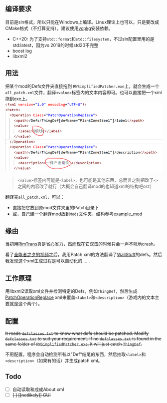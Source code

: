 ## 编译要求

目前是sln格式，所以只能在Windows上编译。Linux理论上也可以，只是要改成CMake格式（不打算支持）。建议使用[vcpkg](https://github.com/microsoft/vcpkg)安装依赖。

- C++20: 为了支持`std::format`和`std::filesystem`，不过sln配置里用的是std:latest，因为vs 2019的时候std20不完整
- boost log
- libxml2

## 用法

把某个mod的Defs文件夹直接拖到 `RWSimplifiedPatcher.exe`上，就会生成一个`all_patch.xml`文件，翻译`<value>`标签内的文本内容即可。也可以直接把一个xml拖到exe上。![例子](README_Img1.png)

>`<value>`标签内可能是`<label>`，也可能是其他东西，总而言之别把改了`<>`之间的内容改了就行（大概会自己翻译mod的也知道xml的结构吧orz）

翻译完`all_patch.xml`，可以：

- 直接把它放到原mod文件夹里的Patch目录下
- 或，自己建一个翻译mod放到`Mods`文件夹，结构参考[example_mod](https://github.com/sieveLau/RWSimplifiedPatcher/tree/master/example_mod)

## 缘由

当初用[RimTrans](https://github.com/RimWorld-zh/RimTrans)真是省心省力，然而现在它双击的时候只会一声不吭地crash。

看了[全能者之夕的视频](https://www.bilibili.com/video/BV1Hg411u7X1)之后，我用Patch xml的方法翻译了[WallStuff](https://steamcommunity.com/sharedfiles/filedetails/?id=1994340640)的defs。然后我发现这个xml生成过程是可以自动化的……

## 工作原理

用libxml2读取xml文件并检测特定的Defs，例如`ThingDef`，然后生成 [PatchOperationReplace](https://rimworldwiki.com/wiki/Modding_Tutorials/PatchOperations) xml来覆盖`<label>`和`<description>`（游戏内的文本主要就是这个两个）。

## 配置

~~It reads `defclasses.txt` to know what defs should be patched. Modify `defclasses.txt` to suit your requirement. If no `defclasses.txt` is found in the same folder of `RWSimplifiedPatcher.exe`, it will just catch `ThingDef`.~~

不用配置。程序会自动检测所有以"Def"结尾的东西，然后抽取`<label>`和 `<description>`（如果有的话）并生成patch xml。

## Todo

- [ ] 自动读取和成成About.xml
- [ ] ~~[ ] [[notlikely]] GUI~~
